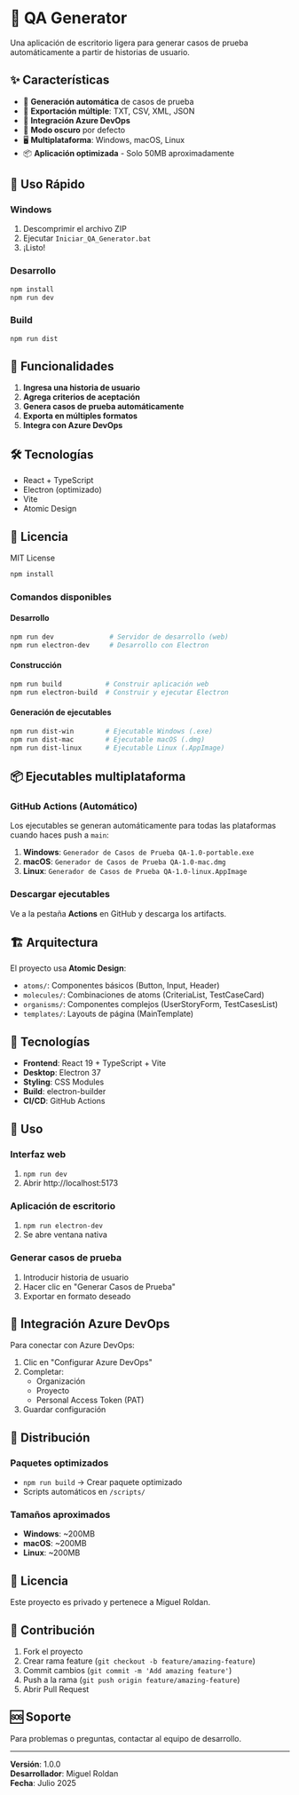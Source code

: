 # 🚀 QA Generator

Una aplicación de escritorio ligera para generar casos de prueba automáticamente a partir de historias de usuario.

## ✨ Características

- 🤖 **Generación automática** de casos de prueba
- 📁 **Exportación múltiple**: TXT, CSV, XML, JSON
- 🔗 **Integración Azure DevOps**
- 🌙 **Modo oscuro** por defecto
- 🖥️ **Multiplataforma**: Windows, macOS, Linux
- 📦 **Aplicación optimizada** - Solo 50MB aproximadamente

## 🚀 Uso Rápido

### Windows

1. Descomprimir el archivo ZIP
2. Ejecutar `Iniciar_QA_Generator.bat`
3. ¡Listo!

### Desarrollo

```bash
npm install
npm run dev
```

### Build

```bash
npm run dist
```

## 📝 Funcionalidades

1. **Ingresa una historia de usuario**
2. **Agrega criterios de aceptación**
3. **Genera casos de prueba automáticamente**
4. **Exporta en múltiples formatos**
5. **Integra con Azure DevOps**

## 🛠️ Tecnologías

- React + TypeScript
- Electron (optimizado)
- Vite
- Atomic Design

## 📄 Licencia

MIT License

```bash
npm install
```

### Comandos disponibles

#### Desarrollo

```bash
npm run dev              # Servidor de desarrollo (web)
npm run electron-dev     # Desarrollo con Electron
```

#### Construcción

```bash
npm run build           # Construir aplicación web
npm run electron-build  # Construir y ejecutar Electron
```

#### Generación de ejecutables

```bash
npm run dist-win        # Ejecutable Windows (.exe)
npm run dist-mac        # Ejecutable macOS (.dmg)
npm run dist-linux      # Ejecutable Linux (.AppImage)
```

## 📦 Ejecutables multiplataforma

### GitHub Actions (Automático)

Los ejecutables se generan automáticamente para todas las plataformas cuando haces push a `main`:

1. **Windows**: `Generador de Casos de Prueba QA-1.0-portable.exe`
2. **macOS**: `Generador de Casos de Prueba QA-1.0-mac.dmg`
3. **Linux**: `Generador de Casos de Prueba QA-1.0-linux.AppImage`

### Descargar ejecutables

Ve a la pestaña **Actions** en GitHub y descarga los artifacts.

## 🏗️ Arquitectura

El proyecto usa **Atomic Design**:

- `atoms/`: Componentes básicos (Button, Input, Header)
- `molecules/`: Combinaciones de atoms (CriteriaList, TestCaseCard)
- `organisms/`: Componentes complejos (UserStoryForm, TestCasesList)
- `templates/`: Layouts de página (MainTemplate)

## 🔧 Tecnologías

- **Frontend**: React 19 + TypeScript + Vite
- **Desktop**: Electron 37
- **Styling**: CSS Modules
- **Build**: electron-builder
- **CI/CD**: GitHub Actions

## 📱 Uso

### Interfaz web

1. `npm run dev`
2. Abrir http://localhost:5173

### Aplicación de escritorio

1. `npm run electron-dev`
2. Se abre ventana nativa

### Generar casos de prueba

1. Introducir historia de usuario
2. Hacer clic en "Generar Casos de Prueba"
3. Exportar en formato deseado

## 🔗 Integración Azure DevOps

Para conectar con Azure DevOps:

1. Clic en "Configurar Azure DevOps"
2. Completar:
   - Organización
   - Proyecto
   - Personal Access Token (PAT)
3. Guardar configuración

## 🚀 Distribución

### Paquetes optimizados

- `npm run build` → Crear paquete optimizado
- Scripts automáticos en `/scripts/`

### Tamaños aproximados

- **Windows**: ~200MB
- **macOS**: ~200MB
- **Linux**: ~200MB

## 📄 Licencia

Este proyecto es privado y pertenece a Miguel Roldan.

## 👥 Contribución

1. Fork el proyecto
2. Crear rama feature (`git checkout -b feature/amazing-feature`)
3. Commit cambios (`git commit -m 'Add amazing feature'`)
4. Push a la rama (`git push origin feature/amazing-feature`)
5. Abrir Pull Request

## 🆘 Soporte

Para problemas o preguntas, contactar al equipo de desarrollo.

---

**Versión**: 1.0.0  
**Desarrollador**: Miguel Roldan  
**Fecha**: Julio 2025
